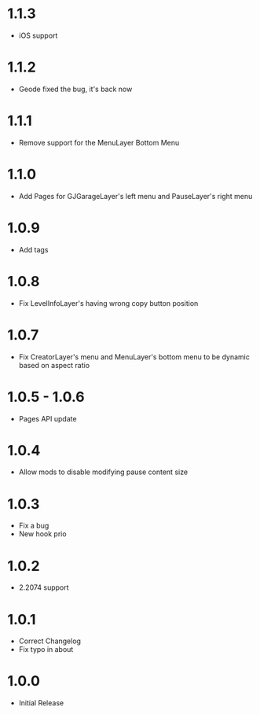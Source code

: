 # 1.1.3
- iOS support

# 1.1.2
- Geode fixed the bug, it's back now

# 1.1.1
- Remove support for the MenuLayer Bottom Menu

# 1.1.0
- Add Pages for GJGarageLayer's left menu and PauseLayer's right menu

# 1.0.9
- Add tags

# 1.0.8
- Fix LevelInfoLayer's having wrong copy button position

# 1.0.7
- Fix CreatorLayer's menu and MenuLayer's bottom menu to be dynamic based on aspect ratio

# 1.0.5 - 1.0.6
- Pages API update

# 1.0.4
- Allow mods to disable modifying pause content size

# 1.0.3
- Fix a bug
- New hook prio

# 1.0.2
- 2.2074 support

# 1.0.1
- Correct Changelog
- Fix typo in about

# 1.0.0
- Initial Release
